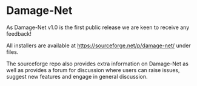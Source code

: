 # Damage-Net

As Damage-Net v1.0 is the first public release we are keen to receive any feedback!

All installers are available at https://sourceforge.net/p/damage-net/ under files.

The sourceforge repo also provides extra information on Damage-Net as well as provides a forum for discussion where users can raise issues, suggest new features and engage in general discussion.
